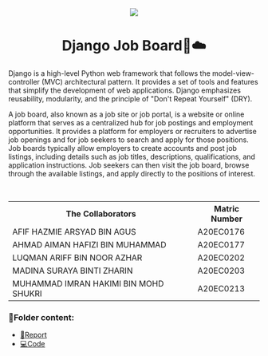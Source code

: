 <div  align="center">
<img  src="https://sheet2site.com/how-to-create-job-board/header.jpg">
</div>

<h1 align='center'>Django Job Board📰☁️</h1>

<p>Django is a high-level Python web framework that follows the model-view-controller (MVC) architectural pattern. It provides a set of tools and features that simplify the development of web applications. Django emphasizes reusability, modularity, and the principle of "Don't Repeat Yourself" (DRY). 

A job board, also known as a job site or job portal, is a website or online platform that serves as a centralized hub for job postings and employment opportunities. It provides a platform for employers or recruiters to advertise job openings and for job seekers to search and apply for those positions. Job boards typically allow employers to create accounts and post job listings, including details such as job titles, descriptions, qualifications, and application instructions. Job seekers can then visit the job board, browse through the available listings, and apply directly to the positions of interest. </p>

<br>

<div align='center'>
<table>
  <tr>
   <th>The Collaborators</th>
   <th>Matric Number</th>
  </tr>
  
   <tr>
     <td>AFIF HAZMIE ARSYAD BIN AGUS</td>
     <td>A20EC0176</td>
   </tr>
   
   <tr>
     <td>AHMAD AIMAN HAFIZI BIN MUHAMMAD</td>
     <td>A20EC0177</td>
   </tr>
 
   <tr>
     <td>LUQMAN ARIFF BIN NOOR AZHAR</td>
     <td>A20EC0202</td>
   </tr>
 
   <tr>
     <td>MADINA SURAYA BINTI ZHARIN</td>
     <td>A20EC0203</td>
   </tr>
 
   <tr>
     <td>MUHAMMAD IMRAN HAKIMI BIN MOHD SHUKRI</td>
     <td>A20EC0213</td>
   </tr>
</table>
</div>

### 📂Folder content:

* [📖Report]()
* [💻Code]()
